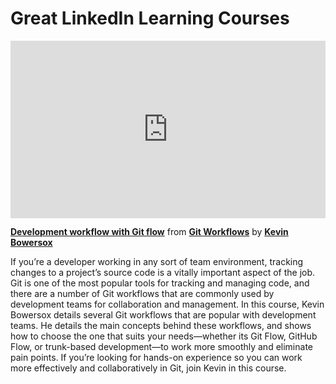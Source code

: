 <h1>Great LinkedIn Learning Courses</h1>

<div style="position:relative;height:0;padding-bottom:56.25%"><iframe width="640" height="360" src="https://www.linkedin.com/learning/embed/git-workflows/development-workflow-with-git-flow?autoplay=false&claim=AQENXySRgK2PngAAAYLblTI6Pd-eRXtiZZCwiJBXNLaTLZgGjMHdCDtQOgtSa-Zp0Gb1P2lVkmcdZeZR_3PJpZjf0WJbUzsggGIptykklrvHQe9_x7vQyBI3bVE2yRzJ1bfxGrekvBV2QOFwF8BT4WMFZaJXG33e7zD0_LtunoiMMftHvSqetwGjb3fUI2Fy6j2LQoJzyRz-iDEEd7dPc5Zu23OJLpWQPhErbObkTTpamaCpiBTfa_tx1m-coNpYi-z9QHr6Q8mQs9HbEJBAYrZd4KMNEUDLyzfaOqxP_c28IToOOm3-aXTJUyqPCAg9WiParn4KS0DVao3RoB9P9HNdEg7Gup7vqNEHI0-HZlNY-yrSvGENfNX39x8uSndBFJPu7xP_u68YVdQo2bVaijQ0lOen9lWIQdYTtolrIU_lSaTgD0cwwWcaC2SfNvq0FOB3nZT2wViHa0HGoMtpIXULvwbkcD89yMNGXdEVGRtaqRaE9Ut2CgUNzkAj6VKpi_P8Yl-_zmjgN8c4fIRdPzC8c72T3y6hCMESaBsjZpbpPjs1Qinm-jo7zhp5TNjBEgsuUBnbdjVKFNPhA5QJ11W8JGQkRlk5KzkEyq1IinHgQ7Kb5iiLZnBtogOkiqXrRnLxMGo3WIP0zYyQmLPOj3iUyprH7jk_19YjsQfPvb9s_7K50hf3r3VOEKyvQuQFrmZfWIZoxctDTq9Pd9udqe9r6eyzJNjV7Ryr_b50QMO2E7D9KMD2YzQXvoKnkeH49nibvF-dupUmEFBUsLGjmJj2_X4DBPBu3pjA3ptgbb8hskUhSsuCJSg1eJOXb_iGRgYyB4gHqyeJS_YgibKT6UX48mo9pvC40zbWGl0FQSGQChhw3GB0V1WlrNxautPy7Ydf-It58n4blH9VTCfzHzf6Dl41VDYWkwRJaSFgdpb6cL7TpDG2ADEf8xiNsGg7GyhZXQ5KSrCv7dtSPXogeisJBsTYBpFXf2MHD23kri7Hzd8xqZZln0LneSFHt3UECqSccMZah4o8fntM3CZMnmijpwpEUHi2PVIoVfiNtML8jcYoOmwGUIj7PNP5oWmShawNbS70HGdzbh_hp9c5L7dWAPYWqAWFThWWPEs3enw3LVNVsqaKi7YG0j1LigvKGRYsxPF35tGLNCEHQH8pzUuims_G1FFj5xHv6ZeYLLbxoOPfBZGqCw&lipi=urn%3Ali%3Apage%3Ad_learning_content%3BPZhQ%2Bb4%2FRPSLwW1I1e2ESQ%3D%3D&licu" mozallowfullscreen="true" webkitallowfullscreen="true" allowfullscreen="true" frameborder="0" style="position:absolute;width:100%;height:100%;left:0"></iframe></div><p><strong><a href="https://www.linkedin.com/learning/git-workflows/development-workflow-with-git-flow?trk=embed_lil">Development workflow with Git flow</a></strong> from <strong><a href="https://www.linkedin.com/learning/git-workflows?trk=embed_lil">Git Workflows</a></strong> by <strong><a href="https://www.linkedin.com/learning/instructors/kevin-bowersox?trk=embed_lil">Kevin Bowersox</a></strong></p>

If you’re a developer working in any sort of team environment, tracking changes to a project’s source code is a vitally important aspect of the job. Git is one of the most popular tools for tracking and managing code, and there are a number of Git workflows that are commonly used by development teams for collaboration and management. In this course, Kevin Bowersox details several Git workflows that are popular with development teams. He details the main concepts behind these workflows, and shows how to choose the one that suits your needs—whether its Git Flow, GitHub Flow, or trunk-based development—to work more smoothly and eliminate pain points. If you’re looking for hands-on experience so you can work more effectively and collaboratively in Git, join Kevin in this course.
